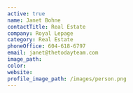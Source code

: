 ```yaml
---
active: true
name: Janet Bohne
contactTitle: Real Estate
company: Royal Lepage
category: Real Estate
phoneOffice: 604-618-6797
email: janet@thetodayteam.com
image_path:
color:
website:
profile_image_path: /images/person.png
---
```



